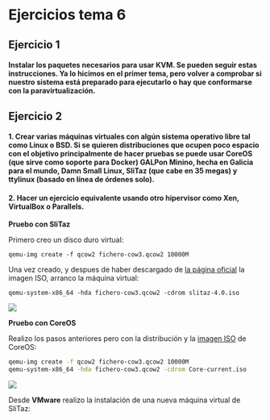 # Ejercicios tema 6

## Ejercicio 1

#### Instalar los paquetes necesarios para usar KVM. Se pueden seguir estas instrucciones. Ya lo hicimos en el primer tema, pero volver a comprobar si nuestro sistema está preparado para ejecutarlo o hay que conformarse con la paravirtualización.


## Ejercicio 2

#### 1. Crear varias máquinas virtuales con algún sistema operativo libre tal como Linux o BSD. Si se quieren distribuciones que ocupen poco espacio con el objetivo principalmente de hacer pruebas se puede usar CoreOS (que sirve como soporte para Docker) GALPon Minino, hecha en Galicia para el mundo, Damn Small Linux, SliTaz (que cabe en 35 megas) y ttylinux (basado en línea de órdenes solo). 

#### 2. Hacer un ejercicio equivalente usando otro hipervisor como Xen, VirtualBox o Parallels. 

**Pruebo con SliTaz**

Primero creo un disco duro virtual:

`qemu-img create -f qcow2 fichero-cow3.qcow2 10000M`

Una vez creado, y despues de haber descargado de [la página oficial](http://www.slitaz.org/es/get/#stable) la imagen ISO, arranco la máquina virtual:

`qemu-system-x86_64 -hda fichero-cow3.qcow2 -cdrom slitaz-4.0.iso`

![](http://fotos.subefotos.com/03f9551500d6b184fd022c5c5f0f45fbo.png)

**Pruebo con CoreOS**

Realizo los pasos anteriores pero con la distribución y la [imagen ISO](http://distro.ibiblio.org/tinycorelinux/downloads.html) de CoreOS:

```sh
qemu-img create -f qcow2 fichero-cow3.qcow2 10000M
qemu-system-x86_64 -hda fichero-cow3.qcow2 -cdrom Core-current.iso
```

![](http://fotos.subefotos.com/8890f780b6af76d5756751326dd379e3o.png)

Desde **VMware** realizo la instalación de una nueva máquina virtual de SliTaz: